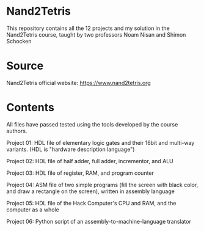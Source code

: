 # Nand2Tetris

This repository contains all the 12 projects and my solution in the Nand2Tetris course, taught by two professors Noam Nisan and Shimon Schocken

# Source
Nand2Tetris official website: https://www.nand2tetris.org


# Contents

All files have passed tested using the tools developed by the course authors. 

Project 01: HDL file of elementary logic gates and their 16bit and multi-way variants. (HDL is "hardware description language")

Project 02: HDL file of half adder, full adder, incrementor, and ALU

Project 03: HDL file of register, RAM, and program counter

Project 04: ASM file of two simple programs (fill the screen with black color, and draw a rectangle on the screen), written in assembly language

Project 05: HDL file of the Hack Computer's CPU and RAM, and the computer as a whole

Project 06: Python script of an assembly-to-machine-language translator
